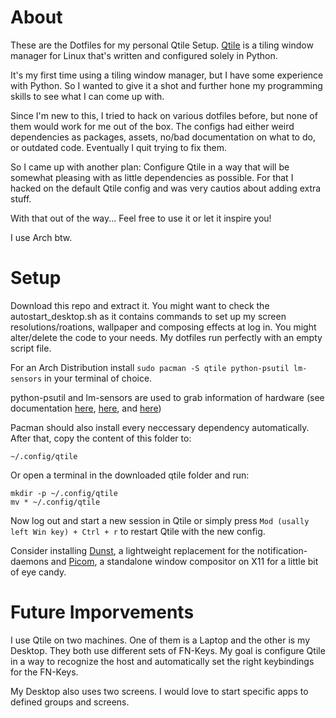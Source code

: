 # About
These are the Dotfiles for my personal Qtile Setup. [Qtile](https://qtile.org/) is a tiling window manager for Linux that's written and configured solely in Python.  

It's my first time using a tiling window manager, but I have some experience with Python. 
So I wanted to give it a shot and further hone my programming skills to see what I can come up with.

Since I'm new to this, I tried to hack on various dotfiles before, but none of them would work for me out of the box. 
The configs had either weird dependencies as packages, assets, no/bad documentation on what to do, or outdated code. Eventually I quit trying to fix them.

So I came up with another plan: Configure Qtile in a way that will be somewhat pleasing with as little dependencies as possible.
For that I hacked on the default Qtile config and was very cautios about adding extra stuff.

With that out of the way... Feel free to use it or let it inspire you!

I use Arch btw.

# Setup
Download this repo and extract it. You might want to check the autostart_desktop.sh as it contains commands to set up my screen resolutions/roations, wallpaper and composing effects at log in. 
You might alter/delete the code to your needs. My dotfiles run perfectly with an empty script file.


For an Arch Distribution install
```sudo pacman -S qtile python-psutil lm-sensors```
in your terminal of choice. 

python-psutil and lm-sensors are used to grab information of hardware 
(see documentation [here](https://docs.qtile.org/en/stable/manual/ref/widgets.html#thermalsensor), [here](https://docs.qtile.org/en/stable/manual/ref/widgets.html#cpu), and [here](https://docs.qtile.org/en/stable/manual/ref/widgets.html#memory))

Pacman should also install every neccessary dependency automatically.
After that, copy the content of this folder to:

`~/.config/qtile`


Or open a terminal in the downloaded qtile folder and run:
```
mkdir -p ~/.config/qtile
mv * ~/.config/qtile
```

Now log out and start a new session in Qtile or simply press `Mod (usally left Win key) + Ctrl + r` to restart Qtile with the new config.

Consider installing [Dunst](https://wiki.archlinux.org/title/Dunst), a lightweight replacement for the notification-daemons and [Picom](https://wiki.archlinux.org/title/Picom), a standalone window compositor on X11 for a little bit of eye candy.
# Future Imporvements
I use Qtile on two machines. One of them is a Laptop and the other is my Desktop. They both use different sets of FN-Keys. My goal is configure Qtile in a way to recognize the host and automatically set the right keybindings for the FN-Keys.

My Desktop also uses two screens. I would love to start specific apps to defined groups and screens.
